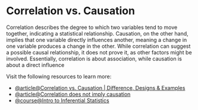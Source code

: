 # Correlation vs. Causation

Correlation describes the degree to which two variables tend to move together, indicating a statistical relationship. Causation, on the other hand, implies that one variable directly influences another, meaning a change in one variable produces a change in the other. While correlation can suggest a possible causal relationship, it does not prove it, as other factors might be involved. Essentially, correlation is about association, while causation is about a direct influence

Visit the following resources to learn more:

- [@article@Correlation vs. Causation | Difference, Designs & Examples](https://www.scribbr.com/methodology/correlation-vs-causation/)
- [@article@Correlation does not imply causation](https://en.wikipedia.org/wiki/Correlation_does_not_imply_causation)
- [@course@Intro to Inferential Statistics](http://udacity.com/course/intro-to-inferential-statistics--ud201)